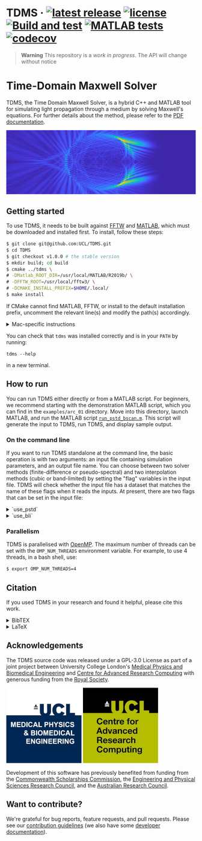 <!-- \cond
 -->
<!-- 👆 this comment and the endcond below, tells doxygen to ignore the badges
and title at the top of README.md when building the project page (the title
would be duplicated) everything else in README.md is also the project homepage. -->

# TDMS · [![latest release](https://badgen.net/github/release/UCL/TDMS)](https://github.com/UCL/TDMS/releases)  [![license](https://badgen.net/github/license/UCL/TDMS)](https://github.com/UCL/TDMS/blob/main/LICENSE) [![Build and test](https://github.com/UCL/TDMS/actions/workflows/ci.yml/badge.svg)](https://github.com/UCL/TDMS/actions/workflows/ci.yml) [![MATLAB tests](https://github.com/UCL/TDMS/actions/workflows/matlab_tests.yml/badge.svg)](https://github.com/UCL/TDMS/actions/workflows/matlab_tests.yml) [![codecov](https://codecov.io/gh/UCL/TDMS/branch/main/graph/badge.svg?token=3kqP14kslL)](https://codecov.io/gh/UCL/TDMS)

> **Warning**
> This repository is a _work in progress_. The API will change without notice

<!-- \endcond -->

# Time-Domain Maxwell Solver

TDMS, the Time Domain Maxwell Solver, is a hybrid C++ and MATLAB tool for simulating light propagation through a medium by solving Maxwell's equations.
For further details about the method, please refer to the [PDF documentation](https://github.com/UCL/TDMS/blob/gh-doc/masterdoc.pdf).

![The normed z-component of the H field incident on a cylinder](doc/assets/HzNormBanner.png)

## Getting started

To use TDMS, it needs to be built against [FFTW](https://www.fftw.org/) and [MATLAB](https://www.mathworks.com/products/matlab.html), which must be downloaded and installed first.
To install, follow these steps:

```bash
$ git clone git@github.com:UCL/TDMS.git
$ cd TDMS
$ git checkout v1.0.0 # the stable version
$ mkdir build; cd build
$ cmake ../tdms \
# -DMatlab_ROOT_DIR=/usr/local/MATLAB/R2019b/ \
# -DFFTW_ROOT=/usr/local/fftw3/ \
# -DCMAKE_INSTALL_PREFIX=$HOME/.local/
$ make install
```

If CMake cannot find MATLAB, FFTW, or install to the default installation prefix, uncomment the relevant line(s) and modify the path(s) accordingly.

<details>
<summary>Mac-specific instructions</summary>

To compile TDMS on a Mac, you will need an x86 compiler with libraries for OpenMP.
You can install these using [Homebrew](https://brew.sh) with the command:

```{sh}
brew install llvm
```

After installing with Homebrew, you may need to set the following CMake arguments:

```{sh}
-DCMAKE_CXX_COMPILER=/Users/username/.local/homebrew/opt/llvm/bin/clang++
-DOMP_ROOT=/Users/username/.local/homebrew/opt/llvm/
-DCXX_ROOT=/Users/username/.local/homebrew/opt/llvm
```

On an ARM Mac, you will need to install the x86 version of Homebrew.
To do so, use the following commands:

```{sh}
arch -x86_64 zsh
arch -x86_64 /bin/bash -c "$(curl -fsSL https://raw.githubusercontent.com/Homebrew/install/HEAD/install.sh)"
arch -x86_64 /usr/local/bin/brew install llvm
```
</details>

You can check that `tdms` was installed correctly and is in your `PATH` by running:
```{sh}
tdms --help
```
in a new terminal.

## How to run

You can run TDMS either directly or from a MATLAB script.
For beginners, we recommend starting with the demonstration MATLAB script, which you can find in the `examples/arc_01` directory.
Move into this directory, launch MATLAB, and run the MATLAB script [`run_pstd_bscan.m`](https://github.com/UCL/TDMS/blob/main/examples/arc_01/run_pstd_bscan.m).
This script will generate the input to TDMS, run TDMS, and display sample output.

### On the command line

If you want to run TDMS standalone at the command line, the basic operation is with two arguments: an input file containing simulation parameters, and an output file name.
You can choose between two solver methods (finite-difference or pseudo-spectral) and two interpolation methods (cubic or band-limited) by setting the "flag" variables in the input file.
TDMS will check whether the input file has a dataset that matches the name of these flags when it reads the inputs.
At present, there are two flags that can be set in the input file:
<details>
<summary> `use_pstd` </summary>
- If not provided, or provided as `false`, then the default timestepping method of finite-differences (FDTD) will be used.
- If present and set to `true`, then `tdms` will use the pseudo-spectral (PSTD) method when performing simulation timesteps.
</details>
<details>
<summary> `use_bli` </summary>
- If not provided, or provided as `false`, then the default interpolation method of cubic interpolation will be used to obtain field values at the centres of Yee cells.
- If present and set to `true`, then `tdms` will use band-limited interpolation when obtaining field values at Yee cell centres.

\note Typically band-limited interpolation is superior to cubic interpolation when the extent of the Yee cell is of approximately the same order as, but slightly less than, one-sixth of the shortest wavelength of interest.
Otherwise, cubic interpolation typically enjoys superior accuracy.
</details>

### Parallelism

TDMS is parallelised with [OpenMP](https://en.wikipedia.org/wiki/OpenMP). The
maximum number of threads can be set with the `OMP_NUM_THREADS` environment
variable.  For example, to use 4 threads, in a bash shell, use:

```bash
$ export OMP_NUM_THREADS=4
```

</details>

## Citation

If you used TDMS in your research and found it helpful, please cite this work.
<!-- [zenodo/FIXME](https://zenodo.org/) -->

<!-- If you use TDMS in your work and have examples that you would like to share with other users, please get in touch with us at -->
<!-- [contact_address)[mailto:FIXME] -->
<details>
<summary>BibTEX</summary>

```bibtex
@software{tdms,
    author  = {Munro, Peter and others},
    license = {GPL-3.0},
    title   = {{TDMS - The Time-Domain Maxwell Solver}},
    URL     = {https://github.com/UCL/TDMS}
}
```

</details>
<details>
<summary>LaTeX</summary>

```tex
\bibitem{tdms}
P. Munro, et al \emph{TDMS - The Time-Domain Maxwell Solver}, \url{https://github.com/UCL/TDMS}.
[`run_pstd_bscan.m`](./examples/arc_01/run_pstd_bscan.m)
```

</details>

## Acknowledgements

The TDMS source code was released under a GPL-3.0 License as part of a joint project between University College London's [Medical Physics and Biomedical Engineering](https://ucl.ac.uk/medphys) and [Centre for Advanced Research Computing](https://ucl.ac.uk/arc) with generous funding from the [Royal Society](https://royalsociety.org).

![medphys](doc/assets/biomedlogo.png)&nbsp;![arc](doc/assets/arclogo.png)

Development of this software has previously benefited from funding from the [Commonwealth Scholarships Commission](https://cscuk.fcdo.gov.uk/about-us/scholarships-and-fellowships/), the [Engineering and Physical Sciences Research Council](https://www.ukri.org/councils/epsrc/), and the [Australian Research Council](https://www.arc.gov.au/).

## Want to contribute?

We're grateful for bug reports, feature requests, and pull requests. Please see our [contribution guidelines](https://github-pages.ucl.ac.uk/TDMS/md__c_o_n_t_r_i_b_u_t_i_n_g.html) (we also have some [developer documentation](https://github-pages.ucl.ac.uk/TDMS/md_doc_developers.html)).
